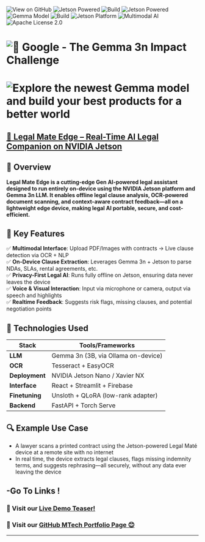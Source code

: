 ![View on GitHub](https://img.shields.io/badge/View_on_GitHub-181717?logo=github)
![Jetson Powered](https://img.shields.io/badge/Jetson-Nano%20%7C%20Xavier%20NX-blue)
![Build](https://img.shields.io/badge/build-passing-brightgreen)
![Jetson Powered](https://img.shields.io/badge/Jetson-Nano%20%7C%20Xavier%20NX-blue)
![Gemma Model](https://img.shields.io/badge/Gemma-3n%204B-multimodal) 
![Build](https://img.shields.io/badge/build-passing-brightgreen)
![Jetson Platform](https://img.shields.io/badge/Jetson-Nano--Ready-green)
![Multimodal AI](https://img.shields.io/badge/Multimodal-AI--Vision--Language-blueviolet)
![Apache License 2.0](https://img.shields.io/badge/License-Apache%202.0-svg)

#  ![🔗 Google - The Gemma 3n Impact Challenge](https://www.kaggle.com/competitions/google-gemma-3n-hackathon)


# ![Explore the newest Gemma model and build your best products for a better world](https://www.googleapis.com/download/storage/v1/b/kaggle-user-content/o/inbox%2F23623109%2Fe4c38d16ecc0580caf620235c7c6dc0a%2Fheader.png?generation=1754312063215711&alt=media)







## [🧠 Legal Mate Edge – Real-Time AI Legal Companion on NVIDIA Jetson](https://www.kaggle.com/competitions/google-gemma-3n-hackathon) 



## 🚀 Overview



**Legal Mate Edge is a cutting-edge Gen AI-powered legal assistant designed to run entirely on-device using the NVIDIA Jetson platform and Gemma 3n LLM. It enables offline legal clause analysis, OCR-powered document scanning, and context-aware contract feedback—all on a lightweight edge device, making legal AI portable, secure, and cost-efficient.**



## 🔧 Key Features

✅ **Multimodal Interface**: Upload PDF/Images with contracts → Live clause detection via OCR + NLP  
✅ **On-Device Clause Extraction**: Leverages Gemma 3n + Jetson to parse NDAs, SLAs, rental agreements, etc.  
✅ **Privacy-First Legal AI**: Runs fully offline on Jetson, ensuring data never leaves the device  
✅ **Voice & Visual Interaction**: Input via microphone or camera, output via speech and highlights  
✅ **Realtime Feedback**: Suggests risk flags, missing clauses, and potential negotiation points  



## 🔌 Technologies Used

| **Stack**       | **Tools/Frameworks**               |
|-----------------|------------------------------------|
| **LLM**         | Gemma 3n (3B, via Ollama on-device)|
| **OCR**         | Tesseract + EasyOCR                |
| **Deployment**  | NVIDIA Jetson Nano / Xavier NX     |
| **Interface**   | React + Streamlit + Firebase       |
| **Finetuning**  | Unsloth + QLoRA (low-rank adapter) |
| **Backend**     | FastAPI + Torch Serve              |



## 🔍 Example Use Case

- A lawyer scans a printed contract using the Jetson-powered Legal Maté device at a remote site with no internet  
- In real time, the device extracts legal clauses, flags missing indemnity terms, and suggests rephrasing—all securely, without any data ever leaving the device  

## -Go To Links !

### 🔗 Visit our [Live Demo Teaser!](https://youtu.be/Z_ZmGqm3iow?si=s5LJzxm46K2CWZxE)

### 🔗 Visit our [GitHub MTech Portfolio Page  &#128522;  <!-- HTML entity for 😊 -->](https://ishita95-harvad.github.io/Ishita-ai.mtech-portfolio.github.io/) 

------
